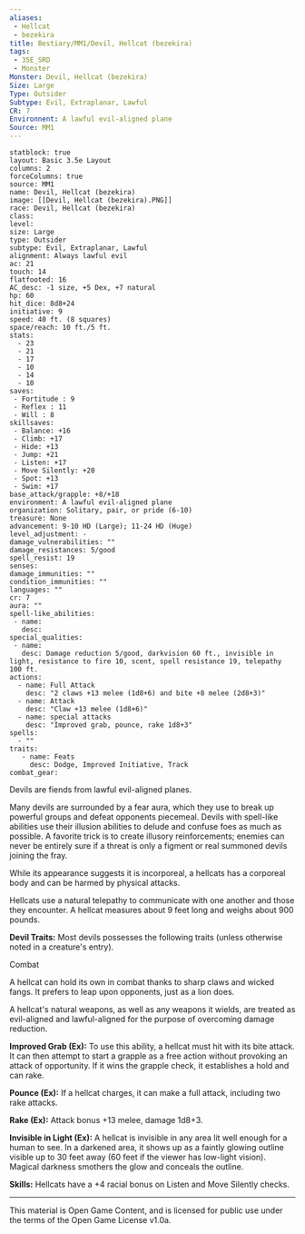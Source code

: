 ```yaml
---
aliases: 
 - Hellcat
 - bezekira
title: Bestiary/MM1/Devil, Hellcat (bezekira)
tags: 
 - 35E_SRD
 - Monster
Monster: Devil, Hellcat (bezekira)
Size: Large
Type: Outsider
Subtype: Evil, Extraplanar, Lawful
CR: 7
Environnent: A lawful evil-aligned plane
Source: MM1
---
```


```statblock
statblock: true
layout: Basic 3.5e Layout
columns: 2
forceColumns: true
source: MM1 
name: Devil, Hellcat (bezekira)
image: [[Devil, Hellcat (bezekira).PNG]]
race: Devil, Hellcat (bezekira)
class: 
level: 
size: Large
type: Outsider
subtype: Evil, Extraplanar, Lawful
alignment: Always lawful evil
ac: 21
touch: 14
flatfooted: 16
AC_desc: -1 size, +5 Dex, +7 natural
hp: 60
hit_dice: 8d8+24
initiative: 9
speed: 40 ft. (8 squares)
space/reach: 10 ft./5 ft.
stats:
  - 23
  - 21
  - 17
  - 10
  - 14
  - 10
saves:
 - Fortitude : 9
 - Reflex : 11
 - Will : 8
skillsaves:
 - Balance: +16
 - Climb: +17
 - Hide: +13
 - Jump: +21
 - Listen: +17
 - Move Silently: +20
 - Spot: +13
 - Swim: +17
base_attack/grapple: +8/+18
environment: A lawful evil-aligned plane
organization: Solitary, pair, or pride (6-10)
treasure: None
advancement: 9-10 HD (Large); 11-24 HD (Huge)
level_adjustment: -
damage_vulnerabilities: ""
damage_resistances: 5/good
spell_resist: 19
senses: 
damage_immunities: ""
condition_immunities: ""
languages: ""
cr: 7
aura: ""
spell-like_abilities:
 - name: 
   desc: 
special_qualities:
 - name:
   desc: Damage reduction 5/good, darkvision 60 ft., invisible in light, resistance to fire 10, scent, spell resistance 19, telepathy 100 ft.
actions:
  - name: Full Attack
    desc: "2 claws +13 melee (1d8+6) and bite +8 melee (2d8+3)"
  - name: Attack
    desc: "Claw +13 melee (1d8+6)"
  - name: special attacks
    desc: "Improved grab, pounce, rake 1d8+3"
spells:
  - ""
traits:
   - name: Feats
     desc: Dodge, Improved Initiative, Track
combat_gear:  
```


Devils are fiends from lawful evil-aligned planes.

Many devils are surrounded by a fear aura, which they use to break up powerful groups and defeat opponents piecemeal. Devils with spell-like abilities use their illusion abilities to delude and confuse foes as much as possible. A favorite trick is to create illusory reinforcements; enemies can never be entirely sure if a threat is only a figment or real summoned devils joining the fray.

While its appearance suggests it is incorporeal, a hellcats has a corporeal body and can be harmed by physical attacks.

Hellcats use a natural telepathy to communicate with one another and those they encounter. A hellcat measures about 9 feet long and weighs about 900 pounds.


**Devil Traits:** Most devils possesses the following traits (unless otherwise noted in a creature's entry).

Combat

A hellcat can hold its own in combat thanks to sharp claws and wicked fangs. It prefers to leap upon opponents, just as a lion does.

A hellcat's natural weapons, as well as any weapons it wields, are treated as evil-aligned and lawful-aligned for the purpose of overcoming damage reduction.


**Improved Grab (Ex):** To use this ability, a hellcat must hit with its bite attack. It can then attempt to start a grapple as a free action without provoking an attack of opportunity. If it wins the grapple check, it establishes a hold and can rake.


**Pounce (Ex):** If a hellcat charges, it can make a full attack, including two rake attacks.


**Rake (Ex):** Attack bonus +13 melee, damage 1d8+3.


**Invisible in Light (Ex):** A hellcat is invisible in any area lit well enough for a human to see. In a darkened area, it shows up as a faintly glowing outline visible up to 30 feet away (60 feet if the viewer has low-light vision). Magical darkness smothers the glow and conceals the outline.


**Skills:** Hellcats have a +4 racial bonus on Listen and Move Silently checks.

---

This material is Open Game Content, and is licensed for public use under the terms of the Open Game License v1.0a.

